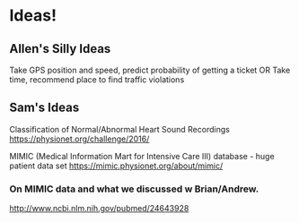 # Ideas! 

## Allen's Silly Ideas
Take GPS position and speed, predict probability of getting a ticket
OR 
Take time, recommend place to find traffic violations


## Sam's Ideas
Classification of Normal/Abnormal Heart Sound Recordings
https://physionet.org/challenge/2016/

MIMIC (Medical Information Mart for Intensive Care III) database - huge patient data set
https://mimic.physionet.org/about/mimic/

### On MIMIC data and what we discussed w Brian/Andrew. 
http://www.ncbi.nlm.nih.gov/pubmed/24643928
